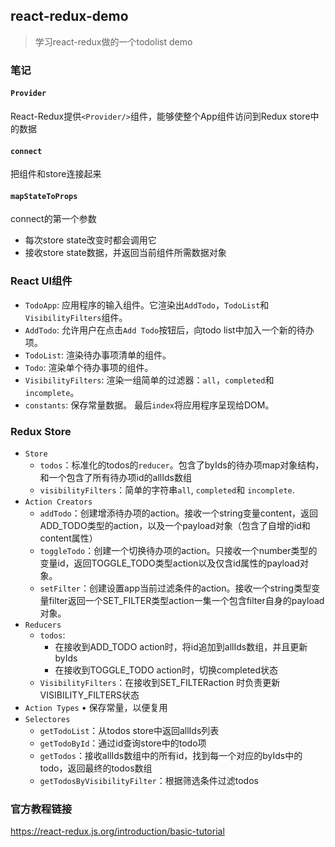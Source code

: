 ## react-redux-demo
>学习react-redux做的一个todolist demo
### 笔记
#### `Provider`
React-Redux提供`<Provider/>`组件，能够使整个App组件访问到Redux store中的数据
#### `connect`
把组件和store连接起来
#### `mapStateToProps`
connect的第一个参数
* 每次store state改变时都会调用它
* 接收store state数据，并返回当前组件所需数据对象

### React UI组件
* `TodoApp`: 应用程序的输入组件。它渲染出`AddTodo`，`TodoList`和`VisibilityFilters`组件。
* `AddTodo`: 允许用户在点击`Add Todo`按钮后，向todo list中加入一个新的待办项。
* `TodoList`: 渲染待办事项清单的组件。
* `Todo`: 渲染单个待办事项的组件。
* `VisibilityFilters`: 渲染一组简单的过滤器：`all`，`completed`和`incomplete`。
* `constants`: 保存常量数据。
最后`index`将应用程序呈现给DOM。

### Redux Store
* `Store`
    * `todos`：标准化的todos的`reducer`。包含了byIds的待办项map对象结构，和一个包含了所有待办项id的allIds数组
    * `visibilityFilters`：简单的字符串`all`, `completed`和 `incomplete`.
* `Action Creators`
    * `addTodo`：创建增添待办项的action。接收一个string变量content，返回ADD_TODO类型的action，以及一个payload对象（包含了自增的id和content属性）
    * `toggleTodo`：创建一个切换待办项的action。只接收一个number类型的变量id，返回TOGGLE_TODO类型action以及仅含id属性的payload对象。
    * `setFilter`：创建设置app当前过滤条件的action。接收一个string类型变量filter返回一个SET_FILTER类型action一集一个包含filter自身的payload对象。
* `Reducers`
    * `todos`:
        * 在接收到ADD_TODO action时，将id追加到allIds数组，并且更新byIds
        * 在接收到TOGGLE_TODO action时，切换completed状态
    * `VisibilityFilters`：在接收到SET_FILTERaction 时负责更新VISIBILITY_FILTERS状态
* `Action Types`
    • 保存常量，以便复用
* `Selectores`
    * `getTodoList`：从todos store中返回allIds列表
    * `getTodoById`：通过id查询store中的todo项
    * `getTodos`：接收allIds数组中的所有id，找到每一个对应的byIds中的todo，返回最终的todos数组
    * `getTodosByVisibilityFilter`：根据筛选条件过滤todos

### 官方教程链接
https://react-redux.js.org/introduction/basic-tutorial

